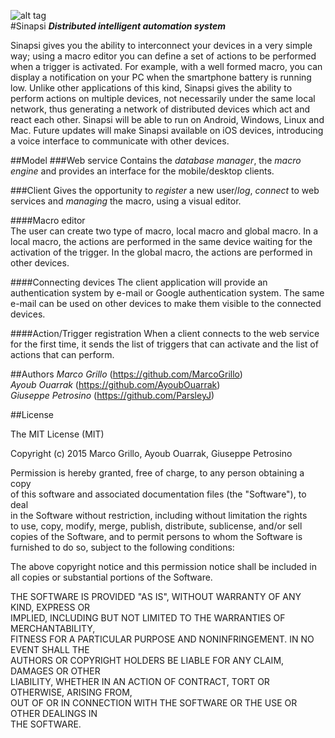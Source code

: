 ![alt tag](http://i61.tinypic.com/1zzszt0.png)   
#Sinapsi
***Distributed intelligent automation system***
  
Sinapsi gives you the ability to interconnect your devices in a very simple way; using a macro editor you can define a 
set of actions to be performed when a trigger is activated. For example, with a well formed macro, you can display a 
notification on your PC when the smartphone battery is running low. Unlike other applications of this kind, 
Sinapsi gives the ability to perform actions on multiple devices, not necessarily under the same local network, 
thus generating a network of distributed devices which act and react each other.
Sinapsi will be able to run on Android, Windows, Linux and Mac. Future updates will make Sinapsi available on 
iOS devices, introducing a voice interface to communicate with other devices.
   
##Model
###Web service
Contains the _database manager_, the _macro engine_ and provides an interface for the mobile/desktop clients. 
   
###Client
Gives the opportunity to _register_ a new user/_log_, _connect_ to web services and _managing_ the macro, using a visual editor.   
   
####Macro editor   
The user can create two type of macro, local macro and global macro. In a local macro, the actions are performed in the same
device waiting for the activation of the trigger. In the global macro, the actions are performed in other devices.
    
####Connecting devices
The client application will provide an authentication system by e-mail or Google authentication system. The same e-mail
can be used on other devices to make them visible to the connected devices.
   
####Action/Trigger registration
When a client connects to the web service for the first time, it sends the list of triggers that can activate and the list of
actions that can perform.
    
   
##Authors 
_Marco Grillo_ (https://github.com/MarcoGrillo)   
_Ayoub Ouarrak_ (https://github.com/AyoubOuarrak)   
_Giuseppe Petrosino_ (https://github.com/ParsleyJ)   
   
##License
   
The MIT License (MIT) 
   
Copyright (c) 2015 Marco Grillo, Ayoub Ouarrak, Giuseppe Petrosino   
   
Permission is hereby granted, free of charge, to any person obtaining a copy   
of this software and associated documentation files (the "Software"), to deal   
in the Software without restriction, including without limitation the rights   
to use, copy, modify, merge, publish, distribute, sublicense, and/or sell   
copies of the Software, and to permit persons to whom the Software is   
furnished to do so, subject to the following conditions:   
   
The above copyright notice and this permission notice shall be included in   
all copies or substantial portions of the Software.   
   
THE SOFTWARE IS PROVIDED "AS IS", WITHOUT WARRANTY OF ANY KIND, EXPRESS OR   
IMPLIED, INCLUDING BUT NOT LIMITED TO THE WARRANTIES OF MERCHANTABILITY,   
FITNESS FOR A PARTICULAR PURPOSE AND NONINFRINGEMENT. IN NO EVENT SHALL THE   
AUTHORS OR COPYRIGHT HOLDERS BE LIABLE FOR ANY CLAIM, DAMAGES OR OTHER   
LIABILITY, WHETHER IN AN ACTION OF CONTRACT, TORT OR OTHERWISE, ARISING FROM,   
OUT OF OR IN CONNECTION WITH THE SOFTWARE OR THE USE OR OTHER DEALINGS IN   
THE SOFTWARE.   
